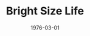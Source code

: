 ---
discogs_id: 7540570
discogs_master_id: 62235
title: Bright Size Life
artists: ['Pat Metheny']
date: 1976-03-01
genre: ['Jazz']
image: Bright Size Life-7540570.jpg
label: ECM Records
country: Germany
styles: ['ECM Jazz']
video: https://www.youtube.com/watch?v=TMYz33cJKNw
category: ECM
---